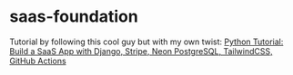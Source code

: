 # saas-foundation

Tutorial by following this cool guy but with my own twist: [Python Tutorial: Build a SaaS App with Django, Stripe, Neon PostgreSQL, TailwindCSS, GitHub Actions](https://www.youtube.com/watch?v=WbNNESIxJnY&list=PLEsfXFp6DpzRDEA6ElMF_NuLu9cvoK49v&index=4&ab_channel=CodingEntrepreneurs)
